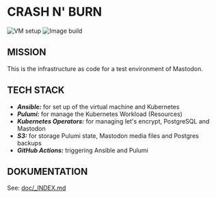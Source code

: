 CRASH N' BURN
=============

![VM setup](https://github.com/quakers-social/crash-and-burn/actions/workflows/setup_vm.yaml/badge.svg)
![Image build](https://github.com/quakers-social/crash-and-burn/actions/workflows/image_build.yaml/badge.svg)


MISSION
-------

This is the infrastructure as code for a test environment of Mastodon.


TECH STACK
----------

- ***Ansible:*** for set up of the virtual machine and Kubernetes
- ***Pulumi:*** for manage the Kubernetes Workload (Resources)
- ***Kubernetes Operators:*** for managing let's encrypt, PostgreSQL and Mastodon
- ***S3:*** for storage Pulumi state, Mastodon media files and Postgres backups
- ***GitHub Actions:*** triggering Ansible and Pulumi

DOKUMENTATION
-------------

See: [doc/_INDEX.md](doc/_INDEX.md)
